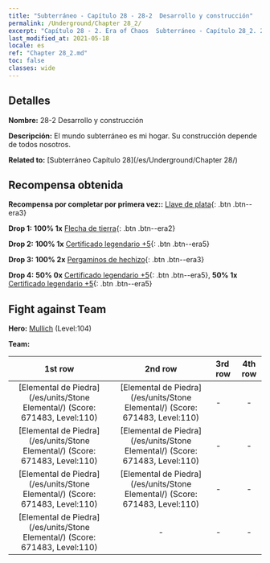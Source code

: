 ```yaml
---
title: "Subterráneo - Capítulo 28 - 28-2  Desarrollo y construcción"
permalink: /Underground/Chapter 28_2/
excerpt: "Capítulo 28 - 2. Era of Chaos  Subterráneo - Capítulo 28_2. 28-2  Desarrollo y construcción"
last_modified_at: 2021-05-18
locale: es
ref: "Chapter 28_2.md"
toc: false
classes: wide
---
```


## Detalles

 **Nombre:** 28-2  Desarrollo y construcción

 **Descripción:**       El mundo subterráneo es mi hogar. Su construcción depende de todos nosotros.

 **Related to:** [Subterráneo Capítulo 28](/es/Underground/Chapter 28/)

## Recompensa obtenida

 **Recompensa por completar por primera vez::** [Llave de plata](/ItemsES/con_693/){: .btn .btn--era3}

 **Drop 1:** **100% 1x** [Flecha de tierra](/ItemsES/her_464/){: .btn .btn--era2}

 **Drop 2:** **100% 1x** [Certificado legendario +5](/ItemsES/mat_102/){: .btn .btn--era5}

 **Drop 3:** **100% 2x** [Pergaminos de hechizo](/ItemsES/con_694/){: .btn .btn--era3}

 **Drop 4:** **50% 0x** [Certificado legendario +5](/ItemsES/mat_102/){: .btn .btn--era5}, **50% 1x** [Certificado legendario +5](/ItemsES/mat_102/){: .btn .btn--era5}


## Fight against Team
 **Hero:** [Mullich](/es/heroes/Mullich/) (Level:104)

 **Team:**


  | 1st row | 2nd row | 3rd row | 4th row |
  |:----:|:----:|:----|:----:|
  | [Elemental de Piedra](/es/units/Stone Elemental/) (Score: 671483, Level:110)  | [Elemental de Piedra](/es/units/Stone Elemental/) (Score: 671483, Level:110)  | - | - |
  | [Elemental de Piedra](/es/units/Stone Elemental/) (Score: 671483, Level:110)  | [Elemental de Piedra](/es/units/Stone Elemental/) (Score: 671483, Level:110)  | - | - |
  | [Elemental de Piedra](/es/units/Stone Elemental/) (Score: 671483, Level:110)  | [Elemental de Piedra](/es/units/Stone Elemental/) (Score: 671483, Level:110)  | - | - |
  | [Elemental de Piedra](/es/units/Stone Elemental/) (Score: 671483, Level:110)  | - | - | - |


